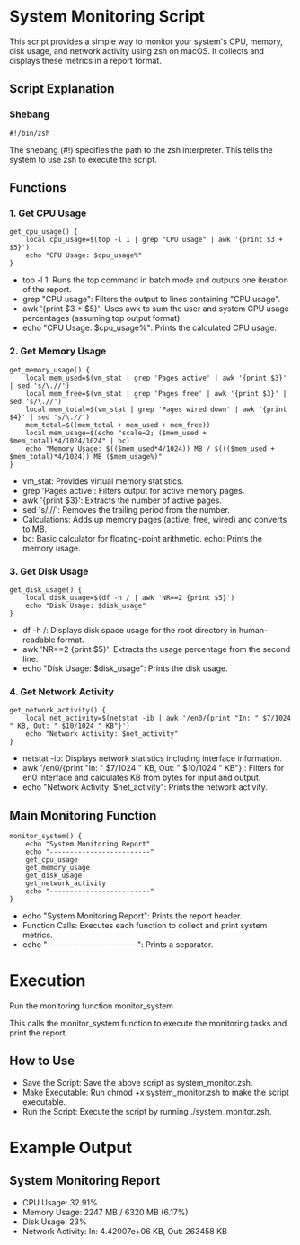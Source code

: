 # System Monitoring Script
This script provides a simple way to monitor your system's CPU, memory, disk usage, and network activity using zsh on macOS. It collects and displays these metrics in a report format.
## Script Explanation
### Shebang
```
#!/bin/zsh
```
The shebang (#!) specifies the path to the zsh interpreter. This tells the system to use zsh to execute the script.

## Functions

### 1. Get CPU Usage 
```  
get_cpu_usage() {
    local cpu_usage=$(top -l 1 | grep "CPU usage" | awk '{print $3 + $5}')
    echo "CPU Usage: $cpu_usage%"
}
```

* top -l 1: Runs the top command in batch mode and outputs one iteration of the report.
* grep "CPU usage": Filters the output to lines containing "CPU usage".
* awk '{print $3 + $5}': Uses awk to sum the user and system CPU usage percentages (assuming top output format).
* echo "CPU Usage: $cpu_usage%": Prints the calculated CPU usage.
### 2. Get Memory Usage
```
get_memory_usage() {
    local mem_used=$(vm_stat | grep 'Pages active' | awk '{print $3}' | sed 's/\.//')
    local mem_free=$(vm_stat | grep 'Pages free' | awk '{print $3}' | sed 's/\.//')
    local mem_total=$(vm_stat | grep 'Pages wired down' | awk '{print $4}' | sed 's/\.//')
    mem_total=$((mem_total + mem_used + mem_free))
    local mem_usage=$(echo "scale=2; ($mem_used + $mem_total)*4/1024/1024" | bc)
    echo "Memory Usage: $(($mem_used*4/1024)) MB / $((($mem_used + $mem_total)*4/1024)) MB ($mem_usage%)"
}
```  
* vm_stat: Provides virtual memory statistics.
* grep 'Pages active': Filters output for active memory pages.
* awk '{print $3}': Extracts the number of active pages.
* sed 's/.//': Removes the trailing period from the number.
* Calculations: Adds up memory pages (active, free, wired) and converts to MB.
* bc: Basic calculator for floating-point arithmetic.
echo: Prints the memory usage.
### 3. Get Disk Usage
```  
get_disk_usage() {
    local disk_usage=$(df -h / | awk 'NR==2 {print $5}')
    echo "Disk Usage: $disk_usage"
}
```  
* df -h /: Displays disk space usage for the root directory in human-readable format.
* awk 'NR==2 {print $5}': Extracts the usage percentage from the second line.
* echo "Disk Usage: $disk_usage": Prints the disk usage.
### 4. Get Network Activity
```  
get_network_activity() {
    local net_activity=$(netstat -ib | awk '/en0/{print "In: " $7/1024 " KB, Out: " $10/1024 " KB"}')
    echo "Network Activity: $net_activity"
}
```  
* netstat -ib: Displays network statistics including interface information.
* awk '/en0/{print "In: " $7/1024 " KB, Out: " $10/1024 " KB"}': Filters for en0 interface and calculates KB from bytes for input and output.
* echo "Network Activity: $net_activity": Prints the network activity.
## Main Monitoring Function
```  
monitor_system() {
    echo "System Monitoring Report"
    echo "-------------------------"
    get_cpu_usage
    get_memory_usage
    get_disk_usage
    get_network_activity
    echo "-------------------------"
}
```
* echo "System Monitoring Report": Prints the report header.
* Function Calls: Executes each function to collect and print system metrics.
* echo "-------------------------": Prints a separator.
# Execution
Run the monitoring function
monitor_system

This calls the monitor_system function to execute the monitoring tasks and print the report.
## How to Use
* Save the Script: Save the above script as system_monitor.zsh.
* Make Executable: Run chmod +x system_monitor.zsh to make the script executable.
* Run the Script: Execute the script by running ./system_monitor.zsh.

# Example Output
## System Monitoring Report
* CPU Usage: 32.91%
* Memory Usage: 2247 MB / 6320 MB (6.17%)
* Disk Usage: 23%
* Network Activity: In: 4.42007e+06 KB, Out: 263458 KB


